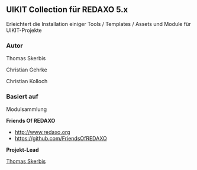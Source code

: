 ## UIKIT Collection für REDAXO 5.x

Erleichtert die Installation einiger Tools / Templates / Assets und Module für UIKIT-Projekte

### Autor

Thomas Skerbis

Christian Gehrke

Christian Kolloch

### Basiert auf

Modulsammlung 

**Friends Of REDAXO**

* http://www.redaxo.org
* https://github.com/FriendsOfREDAXO

**Projekt-Lead**

[Thomas Skerbis](https://github.com/KLXM)
